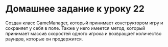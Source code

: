 # Домашнее задание к уроку 22
Создан класс GameManager, который принимает конструктором игру и сохраняет у себя в поле. 
Также у него имеется метод, который принимает массив скоростей одного игрока и возвращает количество раундов, которые он продержится.
